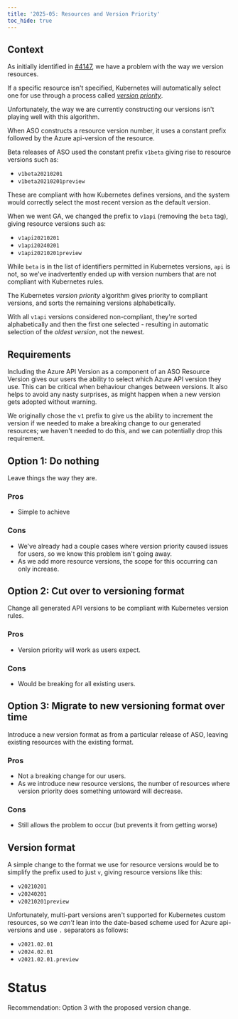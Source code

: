 ```yaml
---
title: '2025-05: Resources and Version Priority'
toc_hide: true
---
```


## Context

As initially identified in [#4147](https://github.com/Azure/azure-service-operator/issues/4147), we have a problem with the way we version resources.

If a specific resource isn't specified, Kubernetes will automatically select one for use through a process called [_version priority_](https://kubernetes.io/docs/tasks/extend-kubernetes/custom-resources/custom-resource-definition-versioning/#version-priority). 

Unfortunately, the way we are currently constructing our versions isn't playing well with this algorithm.

When ASO constructs a resource version number, it uses a constant prefix followed by the Azure api-version of the resource. 

Beta releases of ASO used the constant prefix `v1beta` giving rise to resource versions such as:

* `v1beta20210201`
* `v1beta20210201preview`

These are compliant with how Kubernetes defines versions, and the system would correctly select the most recent version as the default version.

When we went GA, we changed the prefix to `v1api` (removing the `beta` tag), giving resource versions such as:

* `v1api20210201`
* `v1api20240201` 
* `v1api20210201preview`

While `beta` is in the list of identifiers permitted in Kubernetes versions, `api` is not, so we've inadvertently ended up with version numbers that are not compliant with Kubernetes rules.

The Kubernetes _version priority_ algorithm gives priority to compliant versions, and sorts the remaining versions alphabetically. 

With all `v1api` versions considered non-compliant, they're sorted alphabetically and then the first one selected - resulting in automatic selection of the *oldest version*, not the newest.

## Requirements

Including the Azure API Version as a component of an ASO Resource Version gives our users the ability to select which Azure API version they use. This can be critical when behaviour changes between versions. It also helps to avoid any nasty surprises, as might happen when a new version gets adopted without warning.

We originally chose the `v1` prefix to give us the ability to increment the version if we needed to make a breaking change to our generated resources; we haven't needed to do this, and we can potentially drop this requirement.

## Option 1: Do nothing

Leave things the way they are.

### Pros

* Simple to achieve

### Cons

* We've already had a couple cases where version priority caused issues for users, so we know this problem isn't going away.
* As we add more resource versions, the scope for this occurring can only increase.

## Option 2: Cut over to versioning format

Change all generated API versions to be compliant with Kubernetes version rules.
### Pros

* Version priority will work as users expect.

### Cons

* Would be breaking for all existing users.

## Option 3: Migrate to new versioning format over time

Introduce a new version format as from a particular release of ASO, leaving existing resources with the existing format. 

### Pros

* Not a breaking change for our users.
* As we introduce new resource versions, the number of resources where version priority does something untoward will decrease.

### Cons

* Still allows the problem to occur (but prevents it from getting worse)

## Version format

A simple change to the format we use for resource versions would be to simplify the prefix used to just `v`, giving resource versions like this:

* `v20210201`
* `v20240201` 
* `v20210201preview`

Unfortunately, multi-part versions aren't supported for Kubernetes custom resources, so we *can't* lean into the date-based scheme used for Azure api-versions and use `.` separators as follows:

* `v2021.02.01`
* `v2024.02.01` 
* `v2021.02.01.preview`

# Status

Recommendation: Option 3 with the proposed version change.

